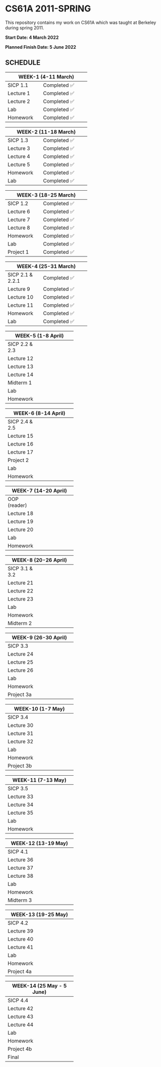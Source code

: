 
# CS61A 2011-SPRING  
This repository contains my work on CS61A which was taught at Berkeley during spring 2011.

<p><b>Start Date: 4 March 2022</b></p>
<p><b>Planned Finish Date: 5 June 2022</b></p>
<h2><b>SCHEDULE</b></h2>
<table class="tg">
<colgroup>
<col style="width: 114px">
<col style="width: 150px">
</colgroup>
<thead>
  <tr>
    <th colspan="2">WEEK-1 (4-11 March)</th>
  </tr>
</thead>
<tbody>
  <tr>
    <td>SICP 1.1</td>
    <td>Completed &#x2705</td>
  </tr>
  <tr>
    <td>Lecture 1</td>
    <td>Completed &#x2705</td>
  </tr>
  <tr>
    <td>Lecture 2</td>
    <td>Completed &#x2705</td>
  </tr>
  <tr>
    <td>Lab</td>
    <td>Completed &#x2705</td>
  </tr>
  <tr>
    <td>Homework</td>
    <td>Completed &#x2705</td>
  </tr>
</tbody>
</table>

<table class="tg">
<colgroup>
<col style="width: 114px">
<col style="width: 150px">
</colgroup>
<thead>
  <tr>
    <th colspan="2">WEEK-2 (11-18 March)</th>
  </tr>
</thead>
<tbody>
  <tr>
    <td>SICP 1.3</td>
    <td>Completed &#x2705</td>
  </tr>
  <tr>
    <td>Lecture 3</td>
    <td>Completed &#x2705</td>
  </tr>
  <tr>
    <td>Lecture 4</td>
    <td>Completed &#x2705</td>
  </tr>
  <tr>
    <td>Lecture 5</td>
    <td>Completed &#x2705</td>
  </tr>
  <tr>
    <td>Homework</td>
    <td>Completed &#x2705</td>
  </tr>
  <tr>
    <td>Lab</td>
    <td>Completed &#x2705</td>
  </tr>
</tbody>
</table>

<table class="tg">
<colgroup>
<col style="width: 114px">
<col style="width: 150px">
</colgroup>
<thead>
  <tr>
    <th colspan="2">WEEK-3 (18-25 March)</th>
  </tr>
</thead>
<tbody>
  <tr>
    <td>SICP 1.2</td>
    <td>Completed &#x2705</td>
  </tr>
  <tr>
    <td>Lecture 6</td>
    <td>Completed &#x2705</td>
  </tr>
  <tr>
    <td>Lecture 7</td>
    <td>Completed &#x2705</td>
  </tr>
  <tr>
    <td>Lecture 8</td>
    <td>Completed &#x2705</td>
  </tr>
  <tr>
    <td>Homework</td>
    <td>Completed &#x2705</td>
  </tr>
  <tr>
    <td>Lab</td>
    <td>Completed &#x2705</td>
  </tr>
  <tr>
    <td>Project 1</td>
    <td>Completed &#x2705</td>
  </tr>
</tbody>
</table>

<table class="tg">
<colgroup>
<col style="width: 114px">
<col style="width: 150px">
</colgroup>
<thead>
  <tr>
    <th colspan="2">WEEK-4 (25-31 March)</th>
  </tr>
</thead>
<tbody>
  <tr>
    <td>SICP 2.1 & 2.2.1</td>
    <td>Completed &#x2705</td>
  </tr>
  <tr>
    <td>Lecture 9</td>
    <td>Completed &#x2705</td>
  </tr>
  <tr>
    <td>Lecture 10</td>
    <td>Completed &#x2705</td>
  </tr>
  <tr>
    <td>Lecture 11</td>
    <td>Completed &#x2705</td>
  </tr>
  <tr>
    <td>Homework</td>
    <td>Completed &#x2705</td>
  </tr>
  <tr>
    <td>Lab</td>
    <td>Completed &#x2705</td>
  </tr>
</tbody>
</table>

<table class="tg">
<colgroup>
<col style="width: 114px">
<col style="width: 106px">
</colgroup>
<thead>
  <tr>
    <th colspan="2">WEEK-5 (1-8 April)</th>
  </tr>
</thead>
<tbody>
  <tr>
    <td>SICP 2.2 & 2.3</td>
    <td></td>
  </tr>
  <tr>
    <td>Lecture 12</td>
    <td></td>
  </tr>
  <tr>
    <td>Lecture 13</td>
    <td></td>
  </tr>
  <tr>
    <td>Lecture 14</td>
    <td></td>
  </tr>
  <tr>
    <td>Midterm 1</td>
    <td></td>
  </tr>
  <tr>
    <td>Lab</td>
    <td></td>
  </tr>
  <tr>
    <td>Homework</td>
    <td></td>
  </tr>
</tbody>
</table>

<table class="tg">
<colgroup>
<col style="width: 114px">
<col style="width: 106px">
</colgroup>
<thead>
  <tr>
    <th colspan="2">WEEK-6 (8-14 April)</th>
  </tr>
</thead>
<tbody>
  <tr>
    <td>SICP 2.4 & 2.5</td>
    <td></td>
  </tr>
  <tr>
    <td>Lecture 15</td>
    <td></td>
  </tr>
  <tr>
    <td>Lecture 16</td>
    <td></td>
  </tr>
  <tr>
    <td>Lecture 17</td>
    <td></td>
  </tr>
  <tr>
    <td>Project 2</td>
    <td></td>
  </tr>
  <tr>
    <td>Lab</td>
    <td></td>
  </tr>
  <tr>
    <td>Homework</td>
    <td></td>
  </tr>
</tbody>
</table>

<table class="tg">
<colgroup>
<col style="width: 114px">
<col style="width: 106px">
</colgroup>
<thead>
  <tr>
    <th colspan="2">WEEK-7 (14-20 April)</th>
  </tr>
</thead>
<tbody>
  <tr>
    <td>OOP (reader)</td>
    <td></td>
  </tr>
  <tr>
    <td>Lecture 18</td>
    <td></td>
  </tr>
  <tr>
    <td>Lecture 19</td>
    <td></td>
  </tr>
  <tr>
    <td>Lecture 20</td>
    <td></td>
  </tr>
  <tr>
    <td>Lab</td>
    <td></td>
  </tr>
  <tr>
    <td>Homework</td>
    <td></td>
  </tr>
</tbody>
</table>

<table class="tg">
<colgroup>
<col style="width: 114px">
<col style="width: 106px">
</colgroup>
<thead>
  <tr>
    <th colspan="2">WEEK-8 (20-26 April)</th>
  </tr>
</thead>
<tbody>
  <tr>
    <td>SICP 3.1 & 3.2</td>
    <td></td>
  </tr>
  <tr>
    <td>Lecture 21</td>
    <td></td>
  </tr>
  <tr>
    <td>Lecture 22</td>
    <td></td>
  </tr>
  <tr>
    <td>Lecture 23</td>
    <td></td>
  </tr>
  <tr>
    <td>Lab</td>
    <td></td>
  </tr>
  <tr>
    <td>Homework</td>
    <td></td>
  </tr>
  <tr>
    <td>Midterm 2</td>
    <td></td>
  </tr>
</tbody>
</table>

<table class="tg">
<colgroup>
<col style="width: 114px">
<col style="width: 106px">
</colgroup>
<thead>
  <tr>
    <th colspan="2">WEEK-9 (26-30 April)</th>
  </tr>
</thead>
<tbody>
  <tr>
    <td>SICP 3.3</td>
    <td></td>
  </tr>
  <tr>
    <td>Lecture 24</td>
    <td></td>
  </tr>
  <tr>
    <td>Lecture 25</td>
    <td></td>
  </tr>
  <tr>
    <td>Lecture 26</td>
    <td></td>
  </tr>
  <tr>
    <td>Lab</td>
    <td></td>
  </tr>
  <tr>
    <td>Homework</td>
    <td></td>
  </tr>
  <tr>
    <td>Project 3a</td>
    <td></td>
  </tr>
</tbody>
</table>

<table class="tg">
<colgroup>
<col style="width: 114px">
<col style="width: 106px">
</colgroup>
<thead>
  <tr>
    <th colspan="2">WEEK-10 (1-7 May)</th>
  </tr>
</thead>
<tbody>
  <tr>
    <td>SICP 3.4</td>
    <td></td>
  </tr>
  <tr>
    <td>Lecture 30</td>
    <td></td>
  </tr>
  <tr>
    <td>Lecture 31</td>
    <td></td>
  </tr>
  <tr>
    <td>Lecture 32</td>
    <td></td>
  </tr>
  <tr>
    <td>Lab</td>
    <td></td>
  </tr>
  <tr>
    <td>Homework</td>
    <td></td>
  </tr>
  <tr>
    <td>Project 3b</td>
    <td></td>
  </tr>
</tbody>
</table>

<table class="tg">
<colgroup>
<col style="width: 114px">
<col style="width: 106px">
</colgroup>
<thead>
  <tr>
    <th colspan="2">WEEK-11 (7-13 May)</th>
  </tr>
</thead>
<tbody>
  <tr>
    <td>SICP 3.5</td>
    <td></td>
  </tr>
  <tr>
    <td>Lecture 33</td>
    <td></td>
  </tr>
  <tr>
    <td>Lecture 34</td>
    <td></td>
  </tr>
  <tr>
    <td>Lecture 35</td>
    <td></td>
  </tr>
  <tr>
    <td>Lab</td>
    <td></td>
  </tr>
  <tr>
    <td>Homework</td>
    <td></td>
  </tr>
</tbody>
</table>

<table class="tg">
<colgroup>
<col style="width: 114px">
<col style="width: 106px">
</colgroup>
<thead>
  <tr>
    <th colspan="2">WEEK-12 (13-19 May)</th>
  </tr>
</thead>
<tbody>
  <tr>
    <td>SICP 4.1</td>
    <td></td>
  </tr>
  <tr>
    <td>Lecture 36</td>
    <td></td>
  </tr>
  <tr>
    <td>Lecture 37</td>
    <td></td>
  </tr>
  <tr>
    <td>Lecture 38</td>
    <td></td>
  </tr>
  <tr>
    <td>Lab</td>
    <td></td>
  </tr>
  <tr>
    <td>Homework</td>
    <td></td>
  </tr>
  <tr>
    <td>Midterm 3</td>
    <td></td>
  </tr>
</tbody>
</table>

<table class="tg">
<colgroup>
<col style="width: 114px">
<col style="width: 106px">
</colgroup>
<thead>
  <tr>
    <th colspan="2">WEEK-13 (19-25 May)</th>
  </tr>
</thead>
<tbody>
  <tr>
    <td>SICP 4.2</td>
    <td></td>
  </tr>
  <tr>
    <td>Lecture 39</td>
    <td></td>
  </tr>
  <tr>
    <td>Lecture 40</td>
    <td></td>
  </tr>
  <tr>
    <td>Lecture 41</td>
    <td></td>
  </tr>
  <tr>
    <td>Lab</td>
    <td></td>
  </tr>
  <tr>
    <td>Homework</td>
    <td></td>
  </tr>
  <tr>
    <td>Project 4a</td>
    <td></td>
  </tr>
</tbody>
</table>

<table class="tg">
<colgroup>
<col style="width: 114px">
<col style="width: 106px">
</colgroup>
<thead>
  <tr>
    <th colspan="2">WEEK-14 (25 May - 5 June)</th>
  </tr>
</thead>
<tbody>
  <tr>
    <td>SICP 4.4</td>
    <td></td>
  </tr>
  <tr>
    <td>Lecture 42</td>
    <td></td>
  </tr>
  <tr>
    <td>Lecture 43</td>
    <td></td>
  </tr>
  <tr>
    <td>Lecture 44</td>
    <td></td>
  </tr>
  <tr>
    <td>Lab</td>
    <td></td>
  </tr>
  <tr>
    <td>Homework</td>
    <td></td>
  </tr>
  <tr>
    <td>Project 4b</td>
    <td></td>
  </tr>
  <tr>
    <td>Final</td>
    <td></td>
  </tr>
</tbody>
</table>